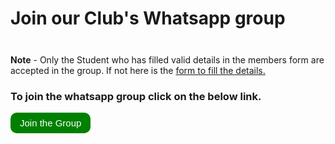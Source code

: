 # Join our Club's Whatsapp group

<div class="tip custom-block" style="padding-top: 8px">

**Note** - Only the Student who has filled valid details in the members form are accepted in the group. If not here is the [form to fill the details.](https://acetcs.github.io/forms/)

</div>

### To join the whatsapp group click on the below link.

<button style="display: inline-block;
               padding: 8px 15px;
               border-radius: 10px;
               background-color: green;
               color: white;
               text-align: center;
               text-decoration: none;
               font-size: 15px;
               border: none;
               cursor: pointer;"
               onclick= "window.location.href = 'https://chat.whatsapp.com/CjylBRApCEzGiR7tOyavXi';">Join the Group</button>
